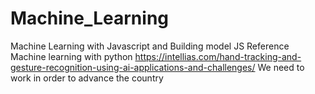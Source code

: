 # Machine_Learning
Machine Learning with Javascript and Building model   JS
Reference Machine learning with python 
https://intellias.com/hand-tracking-and-gesture-recognition-using-ai-applications-and-challenges/
We need to work in order to advance the country
